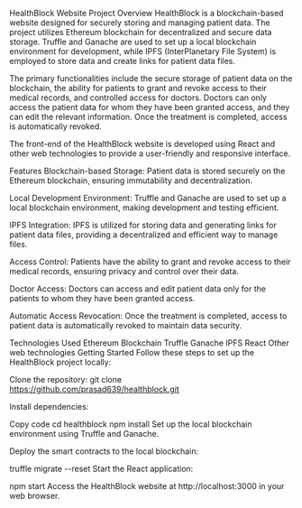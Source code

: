 
HealthBlock Website
Project Overview
HealthBlock is a blockchain-based website designed for securely storing and managing patient data. The project utilizes Ethereum blockchain for decentralized and secure data storage. Truffle and Ganache are used to set up a local blockchain environment for development, while IPFS (InterPlanetary File System) is employed to store data and create links for patient data files.

The primary functionalities include the secure storage of patient data on the blockchain, the ability for patients to grant and revoke access to their medical records, and controlled access for doctors. Doctors can only access the patient data for whom they have been granted access, and they can edit the relevant information. Once the treatment is completed, access is automatically revoked.

The front-end of the HealthBlock website is developed using React and other web technologies to provide a user-friendly and responsive interface.

Features
Blockchain-based Storage: Patient data is stored securely on the Ethereum blockchain, ensuring immutability and decentralization.

Local Development Environment: Truffle and Ganache are used to set up a local blockchain environment, making development and testing efficient.

IPFS Integration: IPFS is utilized for storing data and generating links for patient data files, providing a decentralized and efficient way to manage files.

Access Control: Patients have the ability to grant and revoke access to their medical records, ensuring privacy and control over their data.

Doctor Access: Doctors can access and edit patient data only for the patients to whom they have been granted access.

Automatic Access Revocation: Once the treatment is completed, access to patient data is automatically revoked to maintain data security.

Technologies Used
Ethereum Blockchain
Truffle
Ganache
IPFS
React
Other web technologies
Getting Started
Follow these steps to set up the HealthBlock project locally:

Clone the repository: git clone https://github.com/prasad639/healthblock.git

Install dependencies:


Copy code
cd healthblock
npm install
Set up the local blockchain environment using Truffle and Ganache.

Deploy the smart contracts to the local blockchain:


truffle migrate --reset
Start the React application:


npm start
Access the HealthBlock website at http://localhost:3000 in your web browser.
